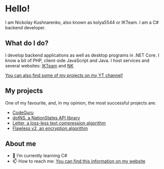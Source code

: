 # Hello!

I am Nickolay Kushnarenko, also known as kolya5544 or IKTeam. I am a C# backend developer.

## What do I do?

I develop backend applications as well as desktop programs in .NET Core. I know a bit of PHP, client-side JavaScript and Java. I host services and several websites: [IKTeam](http://iktm.me/) and [NK](https://nk.ax/)

[You can also find some of my projects on my YT channel!](https://youtube.com/ikteam)

## My projects

One of my favourite, and, in my opinion, the most successful projects are:
- [CodeGuru](https://vk.com/ccguru)
- [dotNS, a NationStates API library](https://github.com/kolya5544/dotNS)
- [Letter, a loss-less text compression algorithm](https://github.com/kolya5544/Letter)
- [Flawless v2, an encryption algorithm](https://github.com/kolya5544/flawlessv2)

## About me
- 🌱 I’m currently learning C#
- 📫 How to reach me: [You can find this information on my website](https://nk.ax/)
